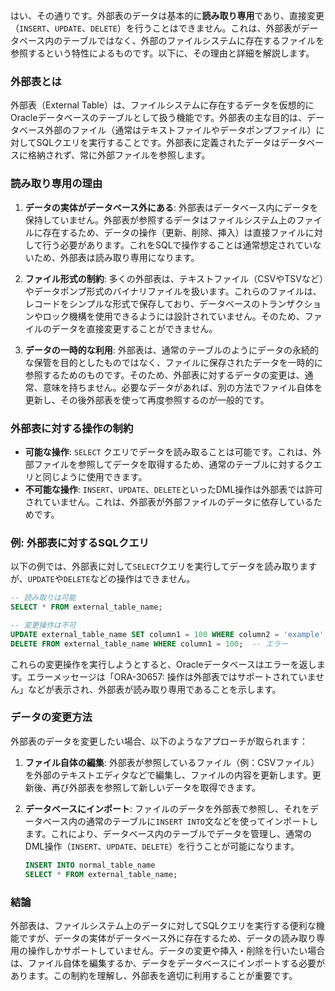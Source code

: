 はい、その通りです。外部表のデータは基本的に**読み取り専用**であり、直接変更（`INSERT`、`UPDATE`、`DELETE`）を行うことはできません。これは、外部表がデータベース内のテーブルではなく、外部のファイルシステムに存在するファイルを参照するという特性によるものです。以下に、その理由と詳細を解説します。

### 外部表とは
外部表（External Table）は、ファイルシステムに存在するデータを仮想的にOracleデータベースのテーブルとして扱う機能です。外部表の主な目的は、データベース外部のファイル（通常はテキストファイルやデータポンプファイル）に対してSQLクエリを実行することです。外部表に定義されたデータはデータベースに格納されず、常に外部ファイルを参照します。

### 読み取り専用の理由

1. **データの実体がデータベース外にある**:
   外部表はデータベース内にデータを保持していません。外部表が参照するデータはファイルシステム上のファイルに存在するため、データの操作（更新、削除、挿入）は直接ファイルに対して行う必要があります。これをSQLで操作することは通常想定されていないため、外部表は読み取り専用になります。

2. **ファイル形式の制約**:
   多くの外部表は、テキストファイル（CSVやTSVなど）やデータポンプ形式のバイナリファイルを扱います。これらのファイルは、レコードをシンプルな形式で保存しており、データベースのトランザクションやロック機構を使用できるようには設計されていません。そのため、ファイルのデータを直接変更することができません。

3. **データの一時的な利用**:
   外部表は、通常のテーブルのようにデータの永続的な保管を目的としたものではなく、ファイルに保存されたデータを一時的に参照するためのものです。そのため、外部表に対するデータの変更は、通常、意味を持ちません。必要なデータがあれば、別の方法でファイル自体を更新し、その後外部表を使って再度参照するのが一般的です。

### 外部表に対する操作の制約
- **可能な操作**: `SELECT` クエリでデータを読み取ることは可能です。これは、外部ファイルを参照してデータを取得するため、通常のテーブルに対するクエリと同じように使用できます。
- **不可能な操作**: `INSERT`、`UPDATE`、`DELETE`といったDML操作は外部表では許可されていません。これは、外部表が外部ファイルのデータに依存しているためです。

### 例: 外部表に対するSQLクエリ
以下の例では、外部表に対して`SELECT`クエリを実行してデータを読み取りますが、`UPDATE`や`DELETE`などの操作はできません。

```sql
-- 読み取りは可能
SELECT * FROM external_table_name;

-- 変更操作は不可
UPDATE external_table_name SET column1 = 100 WHERE column2 = 'example';  -- エラー
DELETE FROM external_table_name WHERE column1 = 100;  -- エラー
```

これらの変更操作を実行しようとすると、Oracleデータベースはエラーを返します。エラーメッセージは「ORA-30657: 操作は外部表ではサポートされていません」などが表示され、外部表が読み取り専用であることを示します。

### データの変更方法
外部表のデータを変更したい場合、以下のようなアプローチが取られます：

1. **ファイル自体の編集**: 外部表が参照しているファイル（例：CSVファイル）を外部のテキストエディタなどで編集し、ファイルの内容を更新します。更新後、再び外部表を参照して新しいデータを取得できます。

2. **データベースにインポート**: ファイルのデータを外部表で参照し、それをデータベース内の通常のテーブルに`INSERT INTO`文などを使ってインポートします。これにより、データベース内のテーブルでデータを管理し、通常のDML操作（`INSERT`、`UPDATE`、`DELETE`）を行うことが可能になります。

   ```sql
   INSERT INTO normal_table_name
   SELECT * FROM external_table_name;
   ```

### 結論
外部表は、ファイルシステム上のデータに対してSQLクエリを実行する便利な機能ですが、データの実体がデータベース外に存在するため、データの読み取り専用の操作しかサポートしていません。データの変更や挿入・削除を行いたい場合は、ファイル自体を編集するか、データをデータベースにインポートする必要があります。この制約を理解し、外部表を適切に利用することが重要です。
